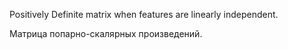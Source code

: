 Positively Definite matrix when features are linearly independent. 

Матрица попарно-скалярных произведений.